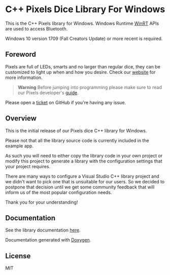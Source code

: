 # C++ Pixels Dice Library For Windows

This is the C++ Pixels library for Windows.
Windows Runtime [WinRT](https://github.com/microsoft/cppwinrt) APIs are used
to access Bluetooth.

Windows 10 version 1709 (Fall Creators Update) or more recent is required.

## Foreword

Pixels are full of LEDs, smarts and no larger than regular dice, they can be
customized to light up when and how you desire.
Check our [website](https://gamewithpixels.com/) for more information.

> **Warning**
> Before jumping into programming please make sure to read our Pixels developer's
> [guide](https://github.com/GameWithPixels/.github/blob/main/doc/DevelopersGuide.md).

Please open a [ticket](https://github.com/GameWithPixels/PixelsWinCpp/issues)
on GitHub if you're having any issue.

## Overview

This is the initial release of our Pixels dice C++ library for Windows.

Please not that all the library source code is currently included in the example app.

As such you will need to either copy the library code in your own project or modify
this project to generate a library with the configuration settings that your project
requires.

There are many ways to configure a Visual Studio C++ library project and we didn't
want to pick one that is unsuitable for our users.
So we decided to postpone that decision until we get some community feedback that will
inform us of the most popular configuration needs.

Thank you for your understanding!

## Documentation

See the library documentation [here](https://gamewithpixels.github.io/PixelsWinCpp/modules.html).

Documentation generated with [Doxygen](https://www.doxygen.nl).

## License

MIT
